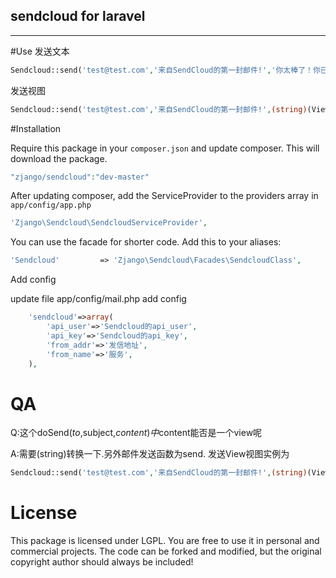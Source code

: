 ## sendcloud for laravel

---
#Use
发送文本
```php
Sendcloud::send('test@test.com','来自SendCloud的第一封邮件!','你太棒了！你已成功的从SendCloud发送了一封测试邮件，接下来快登录前台去完善账户信息吧！');
```
发送视图
```php
Sendcloud::send('test@test.com','来自SendCloud的第一封邮件!',(string)(View::make('test');
```
#Installation

Require this package in your `composer.json` and update composer. This will download the package.
```php
"zjango/sendcloud":"dev-master"
```

After updating composer, add the ServiceProvider to the providers array in `app/config/app.php`


```php
'Zjango\Sendcloud\SendcloudServiceProvider',
```

You can use the facade for shorter code. Add this to your aliases:

```php
'Sendcloud' 		=> 'Zjango\Sendcloud\Facades\SendcloudClass',
```
Add config 

update file app/config/mail.php
add config
```php
	'sendcloud'=>array(	
		'api_user'=>'Sendcloud的api_user',		
		'api_key'=>'Sendcloud的api_key',
		'from_addr'=>'发信地址',
		'from_name'=>'服务',
	),
```
# QA
Q:这个doSend($to,$subject,$content)中$content能否是一个view呢

A:需要(string)转换一下.另外邮件发送函数为send. 发送View视图实例为
```php
Sendcloud::send('test@test.com','来自SendCloud的第一封邮件!',(string)(View::make('test');
```
# License

This package is licensed under LGPL. You are free to use it in personal and commercial projects. The code can be forked and modified, but the original copyright author should always be included!
